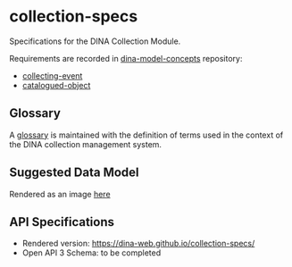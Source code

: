 # collection-specs
Specifications for the DINA Collection Module.

Requirements are recorded in [dina-model-concepts](https://github.com/DINA-Web/dina-model-concepts) repository:
 * [collecting-event](https://github.com/DINA-Web/dina-model-concepts/issues?q=is%3Aissue+is%3Aopen+label%3A%22component%3A+collecting-event%22)
 * [catalogued-object](https://github.com/DINA-Web/dina-model-concepts/issues?q=is%3Aissue+is%3Aopen+label%3A%22component%3A+catalogued-object%22)

## Glossary
A [glossary](https://github.com/DINA-Web/collection-specs/blob/master/documentation/glossary.md) is maintained with the definition of terms used in the context of the DINA collection management system.

## Suggested Data Model
Rendered as an image [here](https://github.com/DINA-Web/collection-specs/blob/master/documentation/collectionDataModel.png)

## API Specifications

* Rendered version: https://dina-web.github.io/collection-specs/
* Open API 3 Schema: to be completed
